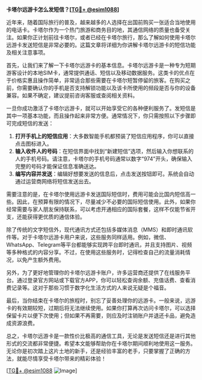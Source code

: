 **卡塔尔远游卡怎么发短信？[[TG💪+ @esim1088](https://t.me/s/esim1088)]**

近年来，随着国际旅行的普及，越来越多的人选择在出国前购买一张适合当地使用的电话卡。卡塔尔作为一个热门旅游和商务目的地，其通信网络的质量也备受关注。如果你正计划前往卡塔尔，或者已经在卡塔尔旅行，那么了解如何使用卡塔尔远游卡发送短信是非常必要的。这篇文章将详细为你讲解卡塔尔远游卡的短信功能及相关注意事项。

首先，让我们来了解一下卡塔尔远游卡的基本信息。卡塔尔远游卡是一种专为短期游客设计的本地SIM卡，通常提供通话、短信以及移动数据服务。这类卡的优点在于价格实惠且操作简单，非常适合那些需要在卡塔尔短暂停留的旅客。在购买之前，你需要确认你的手机是否支持解锁功能以及该卡所使用的频段是否与你的设备兼容。如果不确定，建议提前咨询客服或查阅相关资料。

一旦你成功激活了卡塔尔远游卡，就可以开始享受它的各种便利服务了。发短信是其中一项基本功能，而且操作起来非常方便。通常情况下，你只需按照以下步骤即可完成短信的发送：

1. **打开手机上的短信应用**：大多数智能手机都预装了短信应用程序，你可以直接点击图标进入。
2. **输入收件人的号码**：在短信界面中找到“新建短信”选项，然后输入你想联系的人的手机号码。请注意，卡塔尔的手机号码通常以数字“974”开头，确保输入完整的号码才能保证信息准确送达。
3. **编写内容并发送**：编辑好想要发送的信息后，点击发送按钮即可。系统会自动通过运营商网络将短信发送出去。

需要注意的是，在卡塔尔使用远游卡发送国际短信时，费用可能会比国内短信高一些。因此，在预算有限的情况下，尽量减少不必要的国际短信使用。此外，如果你经常需要与家人朋友保持联系，可以考虑开通相应的国际套餐，这样不仅能节省开支，还能获得更优质的通信体验。

除了传统的文字短信外，现代通讯方式还包括多媒体消息（MMS）和即时通讯软件等。对于卡塔尔远游卡用户来说，这些服务同样适用。例如，微信、WhatsApp、Telegram等平台都能够实现跨平台即时通讯，并且支持图片、视频等多种格式的内容分享。不过，在使用这些服务时，记得检查自己的流量消耗情况，以免产生额外费用。

另外，为了更好地管理你的卡塔尔远游卡账户，许多运营商还提供了在线服务平台。通过登录官方网站或下载官方APP，你可以轻松查询余额、充值话费、查看消费记录等。这对于那些习惯于数字化生活方式的人来说无疑是个福音。

最后，当你结束在卡塔尔的旅程时，别忘了妥善处理你的远游卡。一般来说，远游卡的有效期较短，过期后将无法继续使用。如果你打算再次访问卡塔尔，可以选择保留卡片以便下次使用；但如果不再需要，则应及时注销账户并退还卡品，避免造成资源浪费。

总之，卡塔尔远游卡是一款性价比极高的通信工具，无论是发送短信还是进行其他形式的交流都非常便捷。希望本文能够帮助你在卡塔尔期间顺利地使用这一服务。无论你是初次踏上这片土地的新手，还是经验丰富的老手，只要掌握了正确的方法，就能尽情享受卡塔尔带来的精彩体验！

[[TG💪+ @esim1088](https://t.me/s/esim1088) ![Image](https://i.postimg.cc/4NQfJmqS/Snipaste-2025-05-13-00-14-12.png)]